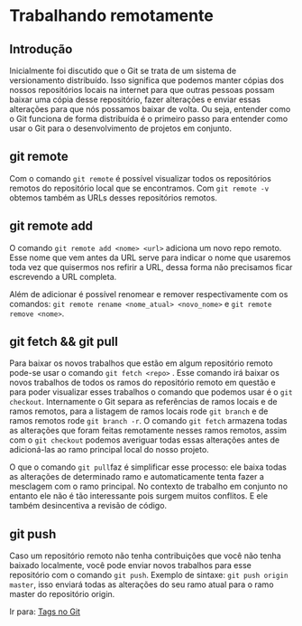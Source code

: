 # Trabalhando remotamente

## Introdução

Inicialmente foi discutido que o Git se trata de um sistema de versionamento distribuído. Isso significa que podemos manter cópias dos nossos repositórios locais na internet para que outras pessoas possam baixar uma cópia desse repositório, fazer alterações e enviar essas alterações para que nós possamos baixar de volta. Ou seja, entender como o Git funciona de forma distribuída é o primeiro passo para entender como usar o Git para o desenvolvimento de projetos em conjunto.

## git remote

Com o comando `git remote` é possível visualizar todos os repositórios remotos do repositório local que se encontramos. Com `git remote -v` obtemos também as URLs desses repositórios remotos.

## git remote add

O comando `git remote add <nome> <url>` adiciona um novo repo remoto. Esse nome que vem antes da URL serve para indicar o nome que usaremos toda vez que quisermos nos refirir a URL, dessa forma não precisamos ficar escrevendo a URL completa. 

Além de adicionar é possível renomear e remover respectivamente com os comandos: `git remote rename <nome_atual> <novo_nome>` e `git remote remove <nome>`.

## git fetch && git pull

Para baixar os novos trabalhos que estão em algum repositório remoto pode-se usar o comando `git fetch <repo>` . Esse comando irá baixar os novos trabalhos de todos os ramos do repositório remoto em questão e para poder visualizar esses trabalhos o comando que podemos usar é o `git checkout`. Internamente o Git separa as referências de ramos locais e de ramos remotos, para a listagem de ramos locais rode `git branch` e de ramos remotos rode `git branch -r`. O comando `git fetch` armazena todas as alterações que foram feitas remotamente nesses ramos remotos, assim com o `git checkout` podemos averiguar todas essas alterações antes de adicioná-las ao ramo principal local do nosso projeto.

O que o comando `git pull`faz é simplificar esse processo: ele baixa todas as alterações de determinado ramo e automaticamente tenta fazer a mesclagem com o ramo principal. No contexto de trabalho em conjunto no entanto ele não é tão interessante pois surgem muitos conflitos. E ele também desincentiva a revisão de código.

## git push

Caso um repositório remoto não tenha contribuições que você não tenha baixado localmente, você pode enviar novos trabalhos para esse repositório com o comando `git push`. Exemplo de sintaxe: `git push origin master`, isso enviará todas as alterações do seu ramo atual para o ramo master do repositório origin.


Ir para: [Tags no Git](git_tags.md)
